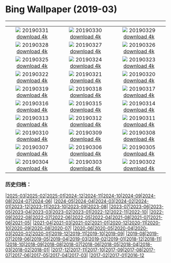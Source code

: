 # Bing Wallpaper (2019-03)
**************
| | | |
| :----: | :----: | :----: |
| ![](https://www.bing.com/th?id=OHR.MischiefCubs_ZH-CN5217361502_1920x1080.jpg) 20190331 [download 4k](https://www.bing.com/th?id=OHR.MischiefCubs_ZH-CN5217361502_UHD.jpg) | ![](https://www.bing.com/th?id=OHR.EiffelBelow_ZH-CN5149009072_1920x1080.jpg) 20190330 [download 4k](https://www.bing.com/th?id=OHR.EiffelBelow_ZH-CN5149009072_UHD.jpg) | ![](https://www.bing.com/th?id=OHR.EarthHourNYC_ZH-CN5111448023_1920x1080.jpg) 20190329 [download 4k](https://www.bing.com/th?id=OHR.EarthHourNYC_ZH-CN5111448023_UHD.jpg) |
| ![](https://www.bing.com/th?id=OHR.AurovilleIndia_ZH-CN4983141175_1920x1080.jpg) 20190328 [download 4k](https://www.bing.com/th?id=OHR.AurovilleIndia_ZH-CN4983141175_UHD.jpg) | ![](https://www.bing.com/th?id=OHR.RufousTailed_ZH-CN1593368869_1920x1080.jpg) 20190327 [download 4k](https://www.bing.com/th?id=OHR.RufousTailed_ZH-CN1593368869_UHD.jpg) | ![](https://www.bing.com/th?id=OHR.SapBuckets_ZH-CN1480198637_1920x1080.jpg) 20190326 [download 4k](https://www.bing.com/th?id=OHR.SapBuckets_ZH-CN1480198637_UHD.jpg) |
| ![](https://www.bing.com/th?id=OHR.SakuraFes_ZH-CN1341601988_1920x1080.jpg) 20190325 [download 4k](https://www.bing.com/th?id=OHR.SakuraFes_ZH-CN1341601988_UHD.jpg) | ![](https://www.bing.com/th?id=OHR.AthensNight_ZH-CN1280970241_1920x1080.jpg) 20190324 [download 4k](https://www.bing.com/th?id=OHR.AthensNight_ZH-CN1280970241_UHD.jpg) | ![](https://www.bing.com/th?id=OHR.PWSRecovery_ZH-CN1234475074_1920x1080.jpg) 20190323 [download 4k](https://www.bing.com/th?id=OHR.PWSRecovery_ZH-CN1234475074_UHD.jpg) |
| ![](https://www.bing.com/th?id=OHR.HolePunchClouds_ZH-CN1184083504_1920x1080.jpg) 20190322 [download 4k](https://www.bing.com/th?id=OHR.HolePunchClouds_ZH-CN1184083504_UHD.jpg) | ![](https://www.bing.com/th?id=OHR.TashkurganGrasslands_ZH-CN1141881683_1920x1080.jpg) 20190321 [download 4k](https://www.bing.com/th?id=OHR.TashkurganGrasslands_ZH-CN1141881683_UHD.jpg) | ![](https://www.bing.com/th?id=OHR.springequinox_ZH-CN1099430476_1920x1080.jpg) 20190320 [download 4k](https://www.bing.com/th?id=OHR.springequinox_ZH-CN1099430476_UHD.jpg) |
| ![](https://www.bing.com/th?id=OHR.EarlyBloomer_ZH-CN1044452089_1920x1080.jpg) 20190319 [download 4k](https://www.bing.com/th?id=OHR.EarlyBloomer_ZH-CN1044452089_UHD.jpg) | ![](https://www.bing.com/th?id=OHR.FallasBonfire_ZH-CN0990476822_1920x1080.jpg) 20190318 [download 4k](https://www.bing.com/th?id=OHR.FallasBonfire_ZH-CN0990476822_UHD.jpg) | ![](https://www.bing.com/th?id=OHR.TofinoCoast_ZH-CN0950198582_1920x1080.jpg) 20190317 [download 4k](https://www.bing.com/th?id=OHR.TofinoCoast_ZH-CN0950198582_UHD.jpg) |
| ![](https://www.bing.com/th?id=OHR.TaoiseachDept_ZH-CN0902989482_1920x1080.jpg) 20190316 [download 4k](https://www.bing.com/th?id=OHR.TaoiseachDept_ZH-CN0902989482_UHD.jpg) | ![](https://www.bing.com/th?id=OHR.ChitalDawn_ZH-CN0851079165_1920x1080.jpg) 20190315 [download 4k](https://www.bing.com/th?id=OHR.ChitalDawn_ZH-CN0851079165_UHD.jpg) | ![](https://www.bing.com/th?id=OHR.SeptimiusSeverus_ZH-CN0799811992_1920x1080.jpg) 20190314 [download 4k](https://www.bing.com/th?id=OHR.SeptimiusSeverus_ZH-CN0799811992_UHD.jpg) |
| ![](https://www.bing.com/th?id=OHR.AgriculturalPi_ZH-CN9754138523_1920x1080.jpg) 20190313 [download 4k](https://www.bing.com/th?id=OHR.AgriculturalPi_ZH-CN9754138523_UHD.jpg) | ![](https://www.bing.com/th?id=OHR.Uranus_ZH-CN9689723562_1920x1080.jpg) 20190312 [download 4k](https://www.bing.com/th?id=OHR.Uranus_ZH-CN9689723562_UHD.jpg) | ![](https://www.bing.com/th?id=OHR.SpainRioTinto_ZH-CN9632593185_1920x1080.jpg) 20190311 [download 4k](https://www.bing.com/th?id=OHR.SpainRioTinto_ZH-CN9632593185_UHD.jpg) |
| ![](https://www.bing.com/th?id=OHR.LeopardNamibia_ZH-CN9585068449_1920x1080.jpg) 20190310 [download 4k](https://www.bing.com/th?id=OHR.LeopardNamibia_ZH-CN9585068449_UHD.jpg) | ![](https://www.bing.com/th?id=OHR.BagpipeOpera_ZH-CN9506207351_1920x1080.jpg) 20190309 [download 4k](https://www.bing.com/th?id=OHR.BagpipeOpera_ZH-CN9506207351_UHD.jpg) | ![](https://www.bing.com/th?id=OHR.GrapeHarvest_ZH-CN9372743517_1920x1080.jpg) 20190308 [download 4k](https://www.bing.com/th?id=OHR.GrapeHarvest_ZH-CN9372743517_UHD.jpg) |
| ![](https://www.bing.com/az/hprichbg/rb/Policewomen_ZH-CN9260416327_1920x1080.jpg) 20190307 [download 4k](https://www.bing.com/az/hprichbg/rb/Policewomen_ZH-CN9260416327_UHD.jpg) | ![](https://www.bing.com/az/hprichbg/rb/BrittlebushBloom_ZH-CN9198170508_1920x1080.jpg) 20190306 [download 4k](https://www.bing.com/az/hprichbg/rb/BrittlebushBloom_ZH-CN9198170508_UHD.jpg) | ![](https://www.bing.com/az/hprichbg/rb/Cefalu_ZH-CN9108906653_1920x1080.jpg) 20190305 [download 4k](https://www.bing.com/az/hprichbg/rb/Cefalu_ZH-CN9108906653_UHD.jpg) |
| ![](https://www.bing.com/az/hprichbg/rb/MardiGrasIndians_ZH-CN9075989964_1920x1080.jpg) 20190304 [download 4k](https://www.bing.com/az/hprichbg/rb/MardiGrasIndians_ZH-CN9075989964_UHD.jpg) | ![](https://www.bing.com/az/hprichbg/rb/ElephantMarch_ZH-CN8771717837_1920x1080.jpg) 20190303 [download 4k](https://www.bing.com/az/hprichbg/rb/ElephantMarch_ZH-CN8771717837_UHD.jpg) | ![](https://www.bing.com/az/hprichbg/rb/FinWhale_ZH-CN9010064973_1920x1080.jpg) 20190302 [download 4k](https://www.bing.com/az/hprichbg/rb/FinWhale_ZH-CN9010064973_UHD.jpg) |

### 历史归档：

|[2025-03](/../2025-03/2025-03.md)|[2025-02](/../2025-02/2025-02.md)|[2025-01](/../2025-01/2025-01.md)|[2024-12](/../2024-12/2024-12.md)|[2024-11](/../2024-11/2024-11.md)|[2024-10](/../2024-10/2024-10.md)|[2024-09](/../2024-09/2024-09.md)|[2024-08](/../2024-08/2024-08.md)|[2024-07](/../2024-07/2024-07.md)|[2024-06](/../2024-06/2024-06.md)|
|[2024-05](/../2024-05/2024-05.md)|[2024-04](/../2024-04/2024-04.md)|[2024-03](/../2024-03/2024-03.md)|[2024-02](/../2024-02/2024-02.md)|[2024-01](/../2024-01/2024-01.md)|[2023-12](/../2023-12/2023-12.md)|[2023-11](/../2023-11/2023-11.md)|[2023-10](/../2023-10/2023-10.md)|[2023-09](/../2023-09/2023-09.md)|[2023-08](/../2023-08/2023-08.md)|
|[2023-07](/../2023-07/2023-07.md)|[2023-06](/../2023-06/2023-06.md)|[2023-05](/../2023-05/2023-05.md)|[2023-04](/../2023-04/2023-04.md)|[2023-03](/../2023-03/2023-03.md)|[2023-02](/../2023-02/2023-02.md)|[2023-01](/../2023-01/2023-01.md)|[2022-12](/../2022-12/2022-12.md)|[2022-11](/../2022-11/2022-11.md)|[2022-10](/../2022-10/2022-10.md)|
|[2022-09](/../2022-09/2022-09.md)|[2022-08](/../2022-08/2022-08.md)|[2022-07](/../2022-07/2022-07.md)|[2022-06](/../2022-06/2022-06.md)|[2022-05](/../2022-05/2022-05.md)|[2022-04](/../2022-04/2022-04.md)|[2021-08](/../2021-08/2021-08.md)|[2021-07](/../2021-07/2021-07.md)|[2021-06](/../2021-06/2021-06.md)|[2021-05](/../2021-05/2021-05.md)|
|[2021-04](/../2021-04/2021-04.md)|[2021-03](/../2021-03/2021-03.md)|[2021-02](/../2021-02/2021-02.md)|[2021-01](/../2021-01/2021-01.md)|[2020-12](/../2020-12/2020-12.md)|[2020-11](/../2020-11/2020-11.md)|[2020-10](/../2020-10/2020-10.md)|[2020-09](/../2020-09/2020-09.md)|[2020-08](/../2020-08/2020-08.md)|[2020-07](/../2020-07/2020-07.md)|
|[2020-06](/../2020-06/2020-06.md)|[2020-05](/../2020-05/2020-05.md)|[2020-04](/../2020-04/2020-04.md)|[2020-03](/../2020-03/2020-03.md)|[2020-02](/../2020-02/2020-02.md)|[2020-01](/../2020-01/2020-01.md)|[2019-12](/../2019-12/2019-12.md)|[2019-11](/../2019-11/2019-11.md)|[2019-10](/../2019-10/2019-10.md)|[2019-09](/../2019-09/2019-09.md)|
|[2019-08](/../2019-08/2019-08.md)|[2019-07](/../2019-07/2019-07.md)|[2019-06](/../2019-06/2019-06.md)|[2019-05](/../2019-05/2019-05.md)|[2019-04](/../2019-04/2019-04.md)|[2019-03](/2019-03.md)|[2019-02](/../2019-02/2019-02.md)|[2019-01](/../2019-01/2019-01.md)|[2018-12](/../2018-12/2018-12.md)|[2018-11](/../2018-11/2018-11.md)|
|[2018-10](/../2018-10/2018-10.md)|[2018-09](/../2018-09/2018-09.md)|[2018-08](/../2018-08/2018-08.md)|[2018-07](/../2018-07/2018-07.md)|[2018-06](/../2018-06/2018-06.md)|[2018-05](/../2018-05/2018-05.md)|[2018-04](/../2018-04/2018-04.md)|[2018-03](/../2018-03/2018-03.md)|[2018-02](/../2018-02/2018-02.md)|[2018-01](/../2018-01/2018-01.md)|
|[2017-12](/../2017-12/2017-12.md)|[2017-11](/../2017-11/2017-11.md)|[2017-10](/../2017-10/2017-10.md)|[2017-09](/../2017-09/2017-09.md)|[2017-08](/../2017-08/2017-08.md)|[2017-07](/../2017-07/2017-07.md)|[2017-06](/../2017-06/2017-06.md)|[2017-05](/../2017-05/2017-05.md)|[2017-04](/../2017-04/2017-04.md)|[2017-03](/../2017-03/2017-03.md)|
|[2017-02](/../2017-02/2017-02.md)|[2017-01](/../2017-01/2017-01.md)|[2016-12](/../2016-12/2016-12.md)